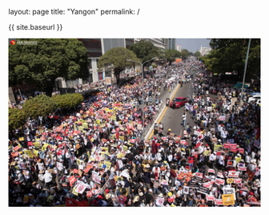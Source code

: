 layout: page
title: "Yangon"
permalink: /

{{ site.baseurl }}

![image](/docs/assets/img/__0__.jpeg)

